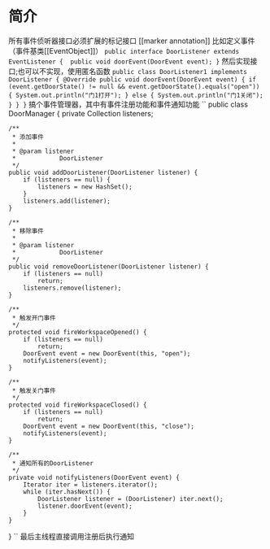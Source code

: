 # 简介
所有事件侦听器接口必须扩展的标记接口 [[marker annotation]]
比如定义事件（事件基类[[EventObject]]）
``
public interface DoorListener extends EventListener { 
public void doorEvent(DoorEvent event);
}
``
然后实现接口;也可以不实现，使用匿名函数
``
public class DoorListener1 implements DoorListener {
    @Override public void doorEvent(DoorEvent event) {
        if (event.getDoorState() != null && event.getDoorState().equals("open")) {
            System.out.println("门1打开");
        } else {
            System.out.println("门1关闭");
        }
    }
}
``
搞个事件管理器，其中有事件注册功能和事件通知功能
``
public class DoorManager {
    private Collection listeners;

    /**
     * 添加事件
     * 
     * @param listener
     *            DoorListener
     */
    public void addDoorListener(DoorListener listener) {
        if (listeners == null) {
            listeners = new HashSet();
        }
        listeners.add(listener);
    }

    /**
     * 移除事件
     * 
     * @param listener
     *            DoorListener
     */
    public void removeDoorListener(DoorListener listener) {
        if (listeners == null)
            return;
        listeners.remove(listener);
    }

    /**
     * 触发开门事件
     */
    protected void fireWorkspaceOpened() {
        if (listeners == null)
            return;
        DoorEvent event = new DoorEvent(this, "open");
        notifyListeners(event);
    }

    /**
     * 触发关门事件
     */
    protected void fireWorkspaceClosed() {
        if (listeners == null)
            return;
        DoorEvent event = new DoorEvent(this, "close");
        notifyListeners(event);
    }

    /**
     * 通知所有的DoorListener
     */
    private void notifyListeners(DoorEvent event) {
        Iterator iter = listeners.iterator();
        while (iter.hasNext()) {
            DoorListener listener = (DoorListener) iter.next();
            listener.doorEvent(event);
        }
    }
}
``
最后主线程直接调用注册后执行通知